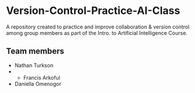 # Version-Control-Practice-AI-Class
A repository created to practice and improve collaboration &amp; version control among group members as part of the Intro. to Artificial Intelligence Course.

Team members
------------
- Nathan Turkson
- - Francis Arkoful
- Daniella Omenogor
